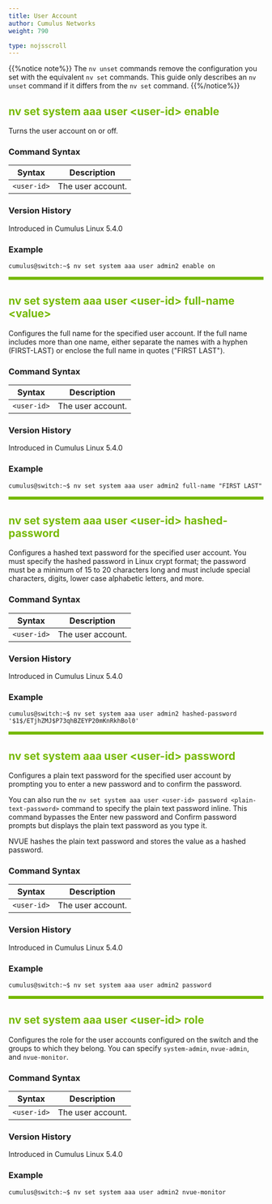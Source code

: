```yaml
---
title: User Account
author: Cumulus Networks
weight: 790

type: nojsscroll
---
```

<style>
h { color: RGB(118,185,0)}
</style>
{{%notice note%}}
The `nv unset` commands remove the configuration you set with the equivalent `nv set` commands. This guide only describes an `nv unset` command if it differs from the `nv set` command.
{{%/notice%}}

## <h>nv set system aaa user \<user-id\> enable</h>

Turns the user account on or off.

### Command Syntax

| Syntax |  Description   |
| --------- | -------------- |
| `<user-id>`  |  The user account. |

### Version History

Introduced in Cumulus Linux 5.4.0

### Example

```
cumulus@switch:~$ nv set system aaa user admin2 enable on
```

<HR STYLE="BORDER: DASHED RGB(118,185,0) 0.5PX;BACKGROUND-COLOR: RGB(118,185,0);HEIGHT: 4.0PX;"/>

## <h>nv set system aaa user \<user-id\> full-name \<value\></h>

Configures the full name for the specified user account. If the full name includes more than one name, either separate the names with a hyphen (FIRST-LAST) or enclose the full name in quotes ("FIRST LAST").

### Command Syntax

| Syntax |  Description   |
| --------- | -------------- |
| `<user-id>`  |  The user account. |

### Version History

Introduced in Cumulus Linux 5.4.0

### Example

```
cumulus@switch:~$ nv set system aaa user admin2 full-name "FIRST LAST"
```

<HR STYLE="BORDER: DASHED RGB(118,185,0) 0.5PX;BACKGROUND-COLOR: RGB(118,185,0);HEIGHT: 4.0PX;"/>

## <h>nv set system aaa user \<user-id\> hashed-password</h>

Configures a hashed text password for the specified user account. You must specify the hashed password in Linux crypt format; the password must be a minimum of 15 to 20 characters long and must include special characters, digits, lower case alphabetic letters, and more.

### Command Syntax

| Syntax |  Description   |
| --------- | -------------- |
| `<user-id>`  |  The user account. |

### Version History

Introduced in Cumulus Linux 5.4.0

### Example

```
cumulus@switch:~$ nv set system aaa user admin2 hashed-password '$1$/ETjhZMJ$P73qhBZEYP20mKnRkhBol0'
```

<HR STYLE="BORDER: DASHED RGB(118,185,0) 0.5PX;BACKGROUND-COLOR: RGB(118,185,0);HEIGHT: 4.0PX;"/>

## <h>nv set system aaa user \<user-id\> password</h>

Configures a plain text password for the specified user account by prompting you to enter a new password and to confirm the password.

You can also run the `nv set system aaa user <user-id> password <plain-text-password>` command to specify the plain text password inline. This command bypasses the Enter new password and Confirm password prompts but displays the plain text password as you type it.

NVUE hashes the plain text password and stores the value as a hashed password.

### Command Syntax

| Syntax |  Description   |
| --------- | -------------- |
| `<user-id>`  |  The user account. |

### Version History

Introduced in Cumulus Linux 5.4.0

### Example

```
cumulus@switch:~$ nv set system aaa user admin2 password
```

<HR STYLE="BORDER: DASHED RGB(118,185,0) 0.5PX;BACKGROUND-COLOR: RGB(118,185,0);HEIGHT: 4.0PX;"/>

## <h>nv set system aaa user \<user-id\> role</h>

Configures the role for the user accounts configured on the switch and the groups to which they belong. You can specify `system-admin`, `nvue-admin`, and `nvue-monitor`.

### Command Syntax

| Syntax |  Description   |
| --------- | -------------- |
| `<user-id>`  |  The user account. |

### Version History

Introduced in Cumulus Linux 5.4.0

### Example

```
cumulus@switch:~$ nv set system aaa user admin2 nvue-monitor
```
